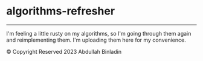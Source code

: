 # algorithms-refresher
----------

I'm feeling a little rusty on my algorithms, so I'm going through them again and reimplementing them. I'm uploading them here for my convenience.

&copy; Copyright Reserved 2023
Abdullah Binladin
